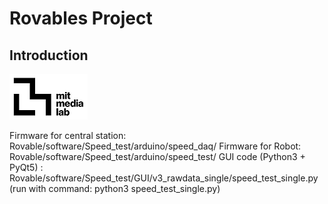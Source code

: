 # Rovables Project 

## Introduction
![MediaLab Logo](/images/medialablogo.png)

Firmware for central station: Rovable/software/Speed_test/arduino/speed_daq/
Firmware for Robot: Rovable/software/Speed_test/arduino/speed_test/
GUI code (Python3 + PyQt5) : Rovable/software/Speed_test/GUI/v3_rawdata_single/speed_test_single.py (run with command: python3 speed_test_single.py)
